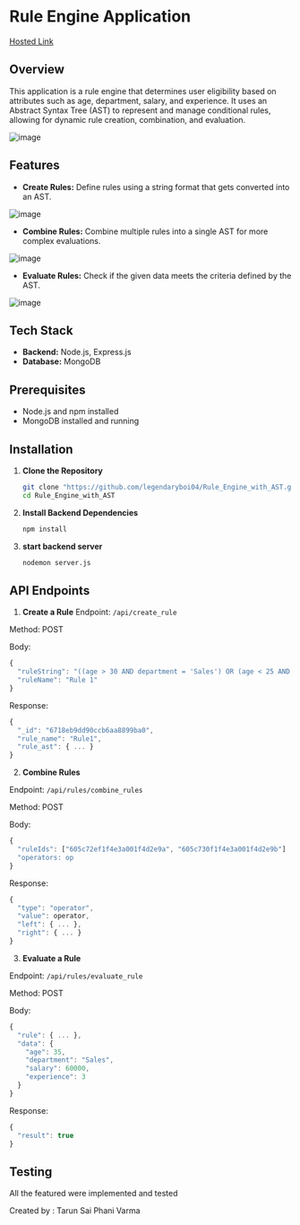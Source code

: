 # Rule Engine Application

[Hosted Link](https://rule-engine-with-ast-a6ht.onrender.com/)

## Overview
This application is a rule engine that determines user eligibility based on attributes such as age, department, salary, and experience. It uses an Abstract Syntax Tree (AST) to represent and manage conditional rules, allowing for dynamic rule creation, combination, and evaluation.

![image](https://github.com/user-attachments/assets/76ab7f19-4f5e-4160-96c9-7d70cfe70dc1)

## Features
- **Create Rules:** Define rules using a string format that gets converted into an AST.
  
![image](https://github.com/user-attachments/assets/935cb1eb-4191-4412-84ce-2785db8f5df5)


- **Combine Rules:** Combine multiple rules into a single AST for more complex evaluations.

![image](https://github.com/user-attachments/assets/7fbb2f96-4ed4-4c76-8376-db9f5eb4d432)


- **Evaluate Rules:** Check if the given data meets the criteria defined by the AST.

![image](https://github.com/user-attachments/assets/ca33200c-5c4d-46fa-a1aa-20443faed89a)


## Tech Stack
- **Backend:** Node.js, Express.js
- **Database:** MongoDB


## Prerequisites
- Node.js and npm installed
- MongoDB installed and running

## Installation

1. **Clone the Repository**
   ```bash
   git clone "https://github.com/legendaryboi04/Rule_Engine_with_AST.git"
   cd Rule_Engine_with_AST
   ```
2. **Install Backend Dependencies**
   ```bash
   npm install
   ```
3. **start backend server**
   ```bash
   nodemon server.js
   ```

## API Endpoints

1. **Create a Rule**
Endpoint: ``` /api/create_rule ```

Method: POST

Body:
```javascript
{
  "ruleString": "((age > 30 AND department = 'Sales') OR (age < 25 AND department = 'Marketing')) AND (salary > 50000 OR experience > 5)",
  "ruleName": "Rule 1"
}
```

Response:
```javascript
{
  "_id": "6718eb9dd90ccb6aa8899ba0",
  "rule_name": "Rule1",
  "rule_ast": { ... }
}
```
2. **Combine Rules**

Endpoint: ```/api/rules/combine_rules```

Method: POST

Body:
```javascript
{
  "ruleIds": ["605c72ef1f4e3a001f4d2e9a", "605c730f1f4e3a001f4d2e9b"]
  "operators: op
}
```
Response:
```javascript
{
  "type": "operator",
  "value": operator,
  "left": { ... },
  "right": { ... }
}
```
3. **Evaluate a Rule**

Endpoint: ```/api/rules/evaluate_rule```

Method: POST

Body:
```javascript
{
  "rule": { ... },
  "data": {
    "age": 35,
    "department": "Sales",
    "salary": 60000,
    "experience": 3
  }
}
```
Response:
```javascript
{
  "result": true
}
```

## Testing
All the featured were implemented and tested

Created by : Tarun Sai Phani Varma

